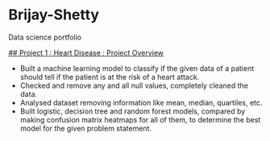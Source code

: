 # Brijay-Shetty
Data science portfolio

[## Project 1 : Heart Disease : Project Overview](https://brijayshetty.github.io/Brijay-Shetty/)

- Built a machine learning model to classify if the given data of a patient should tell if the patient is at the risk of a heart attack. 
- Checked and remove any and all null values, completely cleaned the data.
- Analysed dataset removing information like mean, median, quartiles, etc.
- Built logistic, decision tree and random forest models, compared by making confusion matrix heatmaps for all of them, to determine the best model for the given problem statement. 
